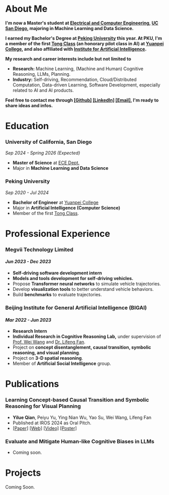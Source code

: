 # About Me

**I'm now a Master's student at [Electrical and Computer Engineering](https://ece.ucsd.edu/), [UC San Diego](https://ucsd.edu/), majoring in Machine Learning and Data Science.**

**I earned my Bachelor's Degree at [Peking University](https://english.pku.edu.cn/) this year. At PKU, I'm a member of the first [Tong Class](https://tongclass.ac.cn/) (an honorary pilot class in AI) at [Yuanpei College](https://yuanpei.pku.edu.cn/), and also affiliated with [Institute for Artificial Intelligence](https://www.ai.pku.edu.cn/).**

**My research and career interests include but not limited to**

- **Research:** Machine Learning, (Machine and Human) Cognitive Reasoning, LLMs, Planning.
- **Industry:** Self-driving, Recommendation, Cloud/Distributed Computation, Data-driven Learning, Software Development, especially related to AI and AI products.

**Feel free to contact me through [[Github]](https://github.com/FQYQC)
[[LinkedIn]](https://www.linkedin.com/in/yilue-qian/)
[[Email]](mailto://qianyilue@outlook.com), I'm ready to share ideas and infos.**


# Education

### University of California, San Diego

*Sep 2024 - Spring 2026 (Expected)* 

- **Master of Science** at [ECE Dept.](https://ece.ucsd.edu/)
- Major in **Machine Learning and Data Science**


### Peking University

*Sep 2020 - Jul 2024*

- **Bachelor of Engineer** at [Yuanpei College](https://yuanpei.pku.edu.cn/)
- Major in **Artificial Intelligence (Computer Science)**
- Member of the first [Tong Class](https://tongclass.ac.cn/).

# Professional Experience

### Megvii Technology Limited

#### *Jun 2023 - Dec 2023*

- **Self-driving software development intern**
- **Models and tools development for self-driving vehicles.**
- Propose **Transformer neural networks** to simulate vehicle trajectories.
- Develop **visualization tools** to better understand vehicle behaviors.
- Build **benchmarks** to evaluate trajectories.

### Beijing Institute for General Artificial Intelligence (BIGAI)

#### *Mar 2022 - Jun 2023*

- **Research Intern**
- **Individual Research in Cognitive Reasoning Lab,** under supervision of [Prof. Wei Wang](https://cognn.com/) and [Dr. Lifeng Fan](https://lifengfan.github.io/).
- Project on **concept disentanglement, causal transition, symbolic reasoning, and visual planning**.
- Project on **3-D spatial reasoning**.
- Member of **Artificial Social Intelligence** group.

# Publications

### Learning Concept-based Causal Transition and Symbolic Reasoning for Visual Planning

- **Yilue Qian**, Peiyu Yu, Ying Nian Wu, Yao Su, Wei Wang, Lifeng Fan
- Published at IROS 2024 as Oral Pitch.
- [[Paper]](https://fqyqc.github.io/Portfolio/assets/publications/LearningCCTSRVP/paper.pdf)
[[Web]](https://fqyqc.github.io/ConTranPlan)
[[Video]](https://youtu.be/qWfZV8vI7Q0)
[[Poster]](https://fqyqc.github.io/Portfolio/assets/publications/LearningCCTSRVP/poster.pdf)

### Evaluate and Mitigate Human-like Cognitive Biases in LLMs

- Coming soon.

# Projects

Coming Soon.